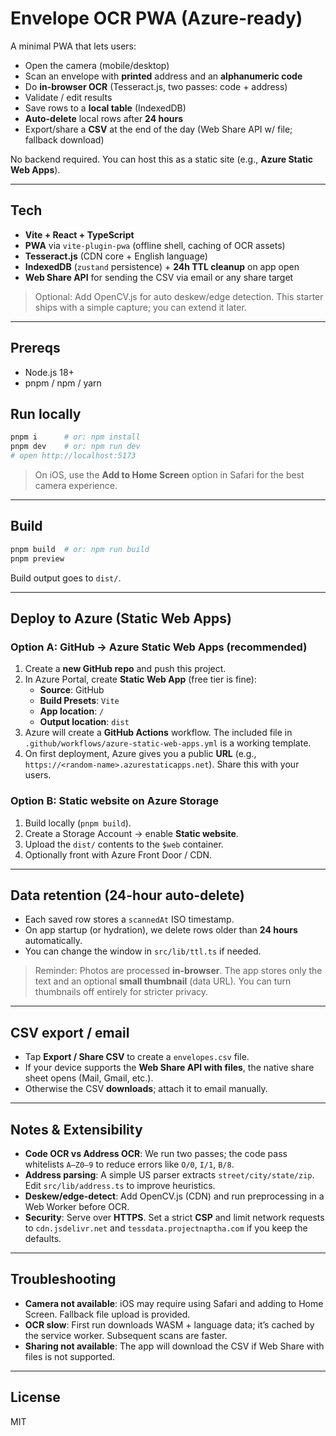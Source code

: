 # Envelope OCR PWA (Azure-ready)

A minimal PWA that lets users:
- Open the camera (mobile/desktop)
- Scan an envelope with **printed** address and an **alphanumeric code**
- Do **in-browser OCR** (Tesseract.js, two passes: code + address)
- Validate / edit results
- Save rows to a **local table** (IndexedDB)
- **Auto-delete** local rows after **24 hours**
- Export/share a **CSV** at the end of the day (Web Share API w/ file; fallback download)

No backend required. You can host this as a static site (e.g., **Azure Static Web Apps**).

---

## Tech
- **Vite + React + TypeScript**
- **PWA** via `vite-plugin-pwa` (offline shell, caching of OCR assets)
- **Tesseract.js** (CDN core + English language)
- **IndexedDB** (`zustand` persistence) + **24h TTL cleanup** on app open
- **Web Share API** for sending the CSV via email or any share target

> Optional: Add OpenCV.js for auto deskew/edge detection. This starter ships with a simple capture; you can extend it later.

---

## Prereqs
- Node.js 18+
- pnpm / npm / yarn

## Run locally
```bash
pnpm i      # or: npm install
pnpm dev    # or: npm run dev
# open http://localhost:5173
```

> On iOS, use the **Add to Home Screen** option in Safari for the best camera experience.

---

## Build
```bash
pnpm build  # or: npm run build
pnpm preview
```

Build output goes to `dist/`.

---

## Deploy to Azure (Static Web Apps)

### Option A: GitHub → Azure Static Web Apps (recommended)
1. Create a **new GitHub repo** and push this project.
2. In Azure Portal, create **Static Web App** (free tier is fine):
   - **Source**: GitHub
   - **Build Presets**: `Vite`
   - **App location**: `/`
   - **Output location**: `dist`
3. Azure will create a **GitHub Actions** workflow. The included file in `.github/workflows/azure-static-web-apps.yml` is a working template.
4. On first deployment, Azure gives you a public **URL** (e.g., `https://<random-name>.azurestaticapps.net`). Share this with your users.

### Option B: Static website on Azure Storage
1. Build locally (`pnpm build`).
2. Create a Storage Account → enable **Static website**.
3. Upload the `dist/` contents to the `$web` container.
4. Optionally front with Azure Front Door / CDN.

---

## Data retention (24-hour auto-delete)

- Each saved row stores a `scannedAt` ISO timestamp.
- On app startup (or hydration), we delete rows older than **24 hours** automatically.
- You can change the window in `src/lib/ttl.ts` if needed.

> Reminder: Photos are processed **in-browser**. The app stores only the text and an optional **small thumbnail** (data URL). You can turn thumbnails off entirely for stricter privacy.

---

## CSV export / email

- Tap **Export / Share CSV** to create a `envelopes.csv` file.
- If your device supports the **Web Share API with files**, the native share sheet opens (Mail, Gmail, etc.).
- Otherwise the CSV **downloads**; attach it to email manually.

---

## Notes & Extensibility
- **Code OCR vs Address OCR**: We run two passes; the code pass whitelists `A–Z0–9` to reduce errors like `O/0`, `I/1`, `B/8`.
- **Address parsing**: A simple US parser extracts `street/city/state/zip`. Edit `src/lib/address.ts` to improve heuristics.
- **Deskew/edge-detect**: Add OpenCV.js (CDN) and run preprocessing in a Web Worker before OCR.
- **Security**: Serve over **HTTPS**. Set a strict **CSP** and limit network requests to `cdn.jsdelivr.net` and `tessdata.projectnaptha.com` if you keep the defaults.

---

## Troubleshooting
- **Camera not available**: iOS may require using Safari and adding to Home Screen. Fallback file upload is provided.
- **OCR slow**: First run downloads WASM + language data; it’s cached by the service worker. Subsequent scans are faster.
- **Sharing not available**: The app will download the CSV if Web Share with files is not supported.

---

## License
MIT
